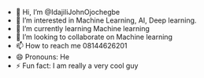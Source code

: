 - 👋 Hi, I’m @IdajiliJohnOjochegbe
- 👀 I’m interested in Machine Learning, AI, Deep learning.
- 🌱 I’m currently learning Machine learning
- 💞️ I’m looking to collaborate on Machine learning
- 📫 How to reach me 08144626201
- 😄 Pronouns: He
- ⚡ Fun fact: I am really a very cool guy

<!---
IdajiliJohnOjochegbe/IdajiliJohnOjochegbe is a ✨ special ✨ repository because its `README.md` (this file) appears on your GitHub profile.
You can click the Preview link to take a look at your changes.
--->
